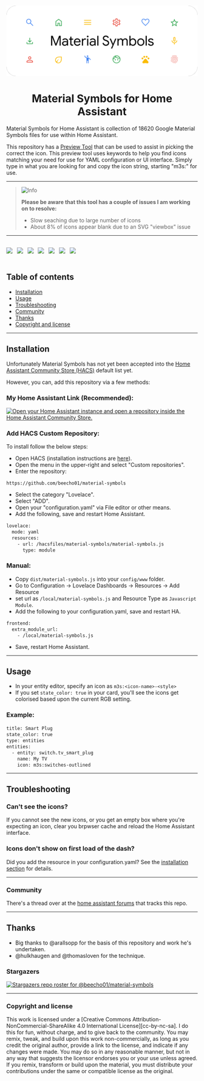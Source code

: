 <div align="center">
    <img src="https://github.com/beecho01/material-symbols/blob/main/docs/build/tester/images/Screenshot%202023-08-04%20202906.png">
     <h1 align="center">Material Symbols for Home Assistant</h1>
</div>

Material Symbols for Home Assistant is collection of 18620 Google Material Symbols files for use within Home Assistant.

This repository has a [Preview Tool](https://beecho01.github.io/material-symbols/docs/build/tester/iconfinder.html) that can be used to assist in picking the correct the icon. This preview tool uses keywords to help you find icons matching your need for use for YAML configuration or UI interface. Simply type in what you are looking for and copy the icon string, starting "m3s:" for use.

---

> <picture>
>   <source media="(prefers-color-scheme: light)" srcset="https://github.com/Mqxx/GitHub-Markdown/blob/main/blockquotes/badge/light-theme/info.svg">
>   <img alt="Info" src="https://github.com/Mqxx/GitHub-Markdown/blob/main/blockquotes/badge/dark-theme/info.svg">
> </picture><br>
>
> **Please be aware that this tool has a couple of issues I am working on to resolve:**
> - Slow seaching due to large number of icons
> - About 8% of icons appear blank due to an SVG "viewbox" issue

---

<div align="left">
  <br>
  <img src="https://img.shields.io/badge/built_for-Home_Assistant-47BFF5?style=for-the-badge"> &nbsp
  <a href="http://creativecommons.org/licenses/by-nc-sa/4.0/"><img src="https://img.shields.io/badge/license-CC--BY--NC--SA--4.0-lightgrey?style=for-the-badge"></a> &nbsp
  <img src="https://img.shields.io/github/downloads/beecho01/material-symbols/total?style=for-the-badge"> &nbsp
  <img src="https://img.shields.io/github/v/release/beecho01/material-symbols?style=for-the-badge"> &nbsp
  <img src="https://img.shields.io/github/size/beecho01/material-symbols/dist%2Fmaterial-symbols.js?style=for-the-badge"> &nbsp
  <img src="https://img.shields.io/github/last-commit/beecho01/material-symbols?style=for-the-badge"> &nbsp
  <img src="https://img.shields.io/github/issues-closed/beecho01/material-symbols/icon%20request?label=community%20requests&style=for-the-badge">
  <br>
  <br>
</div>

## Table of contents

- [Installation](#installation)
- [Usage](#Usage)
- [Troubleshooting](#Troubleshooting)
- [Community](#community)
- [Thanks](#thanks)
- [Copyright and license](#copyright-and-license)

---

## <a name="installation"></a>Installation

Unfortunately Material Symbols has not yet been accepted into the [Home Assistant Community Store (HACS)](https://hacs.xyz) default list yet.

However, you can, add this repository via a few methods:

### My Home Assistant Link (Recommended):
<a href="https://my.home-assistant.io/redirect/hacs_repository/?owner=beecho01&category=Lovelace&repository=material-symbols" target="_blank"><img src="https://my.home-assistant.io/badges/hacs_repository.svg" alt="Open your Home Assistant instance and open a repository inside the Home Assistant Community Store." /></a>

### Add HACS Custom Repository:
To install follow the below steps:

- Open HACS (installation instructions are [here](https://hacs.xyz/docs/installation/installation/)).
- Open the menu in the upper-right and select "Custom repositories".
- Enter the repository:
```
https://github.com/beecho01/material-symbols
```
- Select the category "Lovelace".
- Select "ADD".
- Open your "configuration.yaml" via File editor or other means.
- Add the following, save and restart Home Assistant.
```
lovelace:
  mode: yaml
  resources:
    - url: /hacsfiles/material-symbols/material-symbols.js
      type: module
```

### Manual:
- Copy `dist/material-symbols.js` into your `config/www` folder.
- Go to Configuration -> Lovelace Dashboards -> Resources -> Add Resource
- set url as `/local/material-symbols.js` and Resource Type as `Javascript Module`.
- Add the following to your configuration.yaml, save and restart HA.
```
frontend:
  extra_module_url:
    - /local/material-symbols.js
```
- Save, restart Home Assistant.

---

## <a name="Usage"></a>Usage
- In your entity editor, specify an icon as `m3s:<icon-name>-<style>`
- If you set `state_color: true` in your card, you'll see the icons get colorised based upon the current RGB setting.

### Example:

```
title: Smart Plug
state_color: true
type: entities
entities:
  - entity: switch.tv_smart_plug
    name: My TV
    icon: m3s:switches-outlined
```

---

## <a name="Troubleshooting"></a>Troubleshooting

### Can't see the icons?
If you cannot see the new icons, or you get an empty box where you're expecting an icon, clear you brpwser cache and reload the Home Assistant interface.

### Icons don't show on first load of the dash?
Did you add the resource in your configuration.yaml? See the [installation section](#installation) for details.

---

### <a name="community"></a>Community
There's a thread over at the [home assistant forums](https://community.home-assistant.io/t/material-symbols-for-home-assistant/599573) that tracks this repo.

---

## <a name="thanks"></a>Thanks
- Big thanks to @arallsopp for the basis of this repository and work he's undertaken.
- @hulkhaugen and @thomasloven for the technique.

### Stargazers
[![Stargazers repo roster for @beecho01/material-symbols](https://reporoster.com/stars/beecho01/material-symbols)](https://github.com/beecho01/material-symbols/stargazers)

---

### <a name="copyright-and-license"></a>Copyright and license

This work is licensed under a
[Creative Commons Attribution-NonCommercial-ShareAlike 4.0 International License][cc-by-nc-sa].
I do this for fun, without charge, and to give back to the community. You may remix, tweak, and build upon this work non-commercially, as long as you credit the original author, provide a link to the license, and indicate if any changes were made. You may do so in any reasonable manner, but not in any way that suggests the licensor endorses you or your use unless agreed. If you remix, transform or build upon the material, you must distribute your contributions under the same or compatible license as the original. 
